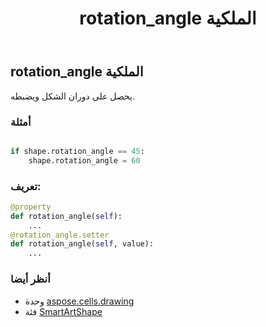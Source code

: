 ﻿---
title: rotation_angle الملكية
second_title: Aspose.Cells for Python via .NET API المراجع
description:
type: docs
weight: 860
url: /ar/python-net/aspose.cells.drawing/smartartshape/rotation_angle/
is_root: false
---
##  rotation_angle الملكية

يحصل على دوران الشكل ويضبطه.

###  أمثلة

```python

if shape.rotation_angle == 45:
    shape.rotation_angle = 60

```
###  تعريف:
```python
@property
def rotation_angle(self):
    ...
@rotation_angle.setter
def rotation_angle(self, value):
    ...
```

###  أنظر أيضا
* وحدة [aspose.cells.drawing](../../)
* فئة [SmartArtShape](/cells/ar/python-net/aspose.cells.drawing/smartartshape)

